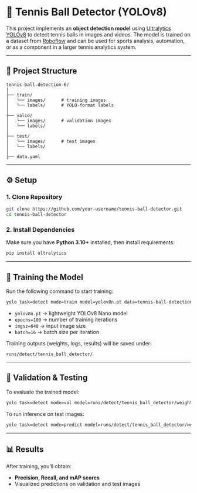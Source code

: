 # 🎾 Tennis Ball Detector (YOLOv8)

This project implements an **object detection model** using [Ultralytics YOLOv8](https://github.com/ultralytics/ultralytics) to detect tennis balls in images and videos. The model is trained on a dataset from [Roboflow](https://universe.roboflow.com/viren-dhanwani/tennis-ball-detection/dataset/6) and can be used for sports analysis, automation, or as a component in a larger tennis analytics system.

---

## 📂 Project Structure

```
tennis-ball-detection-6/
│
├── train/
│   └── images/      # training images
│   └── labels/      # YOLO-format labels
│
├── valid/
│   └── images/      # validation images
│   └── labels/
│
├── test/
│   └── images/      # test images
│   └── labels/
│
├── data.yaml        
```

---

## ⚙️ Setup

### 1. Clone Repository

```bash
git clone https://github.com/your-username/tennis-ball-detector.git
cd tennis-ball-detector
```

### 2. Install Dependencies

Make sure you have **Python 3.10+** installed, then install requirements:

```bash
pip install ultralytics
```

---

## 🚀 Training the Model

Run the following command to start training:

```bash
yolo task=detect mode=train model=yolov8n.pt data=tennis-ball-detection-6/data.yaml epochs=100 imgsz=640 batch=16 name=tennis_ball_detector
```

* `yolov8n.pt` → lightweight YOLOv8 Nano model
* `epochs=100` → number of training iterations
* `imgsz=640` → input image size
* `batch=16` → batch size per iteration

Training outputs (weights, logs, results) will be saved under:

```
runs/detect/tennis_ball_detector/
```

---

## 🧪 Validation & Testing

To evaluate the trained model:

```bash
yolo task=detect mode=val model=runs/detect/tennis_ball_detector/weights/best.pt data=tennis-ball-detection-6/data.yaml
```

To run inference on test images:

```bash
yolo task=detect mode=predict model=runs/detect/tennis_ball_detector/weights/best.pt source=tennis-ball-detection-6/test/images
```

---

## 📊 Results

After training, you’ll obtain:

* **Precision, Recall, and mAP scores**
* Visualized predictions on validation and test images




